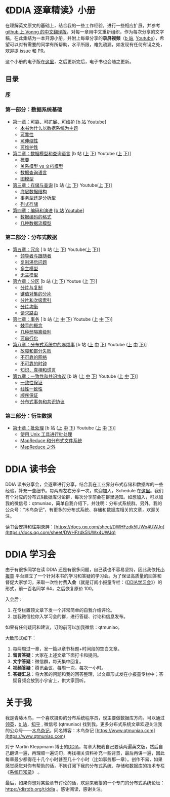 # 《DDIA 逐章精读》小册

在理解英文原文的基础上，结合我的一些工作经验，进行一些相应扩展，并参考 [github 上 Vonng 的中文翻译版](https://github.com/Vonng/ddia)，对每一章用中文重新组织，作为每次分享的文字稿，在此集结为一本开源小册，并附上每章分享的**录屏视频**（[b 站](https://space.bilibili.com/30933812/channel/collectiondetail?sid=240551), [Youtube](https://www.youtube.com/playlist?list=PLSISRu2b2N54LGT3Pyef70ae8m0tAAo6g)），希望可以对有需要的同学有所帮助，水平所限，难免疏漏，如发现有任何有误之处，欢迎[提 issue](https://github.com/DistSysCorp/ddia/issues/new) 和 [PR](https://github.com/DistSysCorp/ddia/compare)。

这个小册的电子版在[这里](https://mbd.pub/o/bread/ZJaXlZdt)，之后更新完后，电子书也会随之更新。

## 目录

### [序](preface.md)

### 第一部分：数据系统基础

- [第一章：可靠、可扩展、可维护](ch01.md) [[b 站](https://www.bilibili.com/video/BV1bY411L7HA) [Youtube](https://www.youtube.com/watch?v=geVsm3YGF4A&list=PLSISRu2b2N54LGT3Pyef70ae8m0tAAo6g&index=1)]
  - [本书为什么以数据系统为主题](ch01.md#本书为什么以数据系统为主题)
  - [可靠性](ch01.md#可靠性)
  - [可伸缩性](ch01.md#可伸缩性)
  - [可维护性](ch01.md#可维护性)
- [第二章：数据模型和查询语言](ch02.md) [b 站 ([上](https://www.bilibili.com/video/BV19a411C7UN) [下](https://www.bilibili.com/video/BV1BZ4y1r79M)) Youtube ([上](https://www.youtube.com/watch?v=1TVdmZ_sJCM&list=PLSISRu2b2N54LGT3Pyef70ae8m0tAAo6g&index=2) [下](https://www.youtube.com/watch?v=GdihZOSMuuI&list=PLSISRu2b2N54LGT3Pyef70ae8m0tAAo6g&index=3))]
  - [概要](ch02.md#概要)
  - [关系模型 vs 文档模型](ch02.md#关系模型与文档模型)
  - [数据查询语言](ch02.md#数据查询语言)
  - [图模型](ch02.md#图模型)
- [第三章：存储与查询](ch03.md) [b 站 ([上](https://www.bilibili.com/video/BV1mL411P72H/) [下](https://www.bilibili.com/video/BV1bL411A7ga)) Youtube([上](https://www.youtube.com/watch?v=tI1BmIZpK-c&list=PLSISRu2b2N54LGT3Pyef70ae8m0tAAo6g&index=4) [下](https://www.youtube.com/watch?v=8wiJSECzADc&list=PLSISRu2b2N54LGT3Pyef70ae8m0tAAo6g&index=5))]
  - [底层数据结构](ch03.md#驱动数据库的底层数据结构)
  - [事务型还是分析型](ch03.md#事务型还是分析型)
  - [列式存储](ch03.md#列存)
- [第四章：编码和演进](ch04.md) [[b 站](https://www.bilibili.com/video/BV1Aa411q7u9) [Youtube](https://www.youtube.com/watch?v=DqddHDVTkps&list=PLSISRu2b2N54LGT3Pyef70ae8m0tAAo6g&index=6)]
  - [数据编码的格式](ch04.md#数据编码的格式)
  - [几种数据流模型](ch04.md#几种数据流模型)

### 第二部分：分布式数据

- [第五章：冗余](ch05.md) [ b 站 ([上](https://www.bilibili.com/video/BV1VR4y1K7eK) [下](https://www.bilibili.com/video/BV1ou4116779)) Youtube([上](https://www.youtube.com/watch?v=pbURsaoKiYc&list=PLSISRu2b2N54LGT3Pyef70ae8m0tAAo6g&index=7) [下](https://www.youtube.com/watch?v=y23oqgIG7Vw&list=PLSISRu2b2N54LGT3Pyef70ae8m0tAAo6g&index=8))]
  - [领导者与跟随者](ch05.md#领导者与跟随者)
  - [复制滞后问题](ch05.md#复制滞后问题)
  - [多主模型](ch05.md#多主模型)
  - [无主模型](ch05.md#无主模型)
- [第六章：分区](ch06.md) [b 站 ([上](https://www.bilibili.com/video/BV1tY4y157Np) [下](https://www.bilibili.com/video/BV1AA4y1f7Hi)) Youtue ([上](https://www.youtube.com/watch?v=7vvycyhJn1s&list=PLSISRu2b2N54LGT3Pyef70ae8m0tAAo6g&index=9) [下](https://www.youtube.com/watch?v=aPeHdQgBmi4&list=PLSISRu2b2N54LGT3Pyef70ae8m0tAAo6g&index=10))]
  - [分片与复制](ch06.md#分片与复制)
  - [键值对集的分片](ch06.md#键值对集的分片)
  - [分片和次级索引](ch06.md#分片和次级索引)
  - [分片均衡](ch06.md#分片均衡)
  - [请求路由](ch06.md#请求路由)
- [第七章：事务](ch07.md) [ b 站 ([上](https://www.bilibili.com/video/BV1d94y117pW) [中](https://www.bilibili.com/video/BV1u3411w765) [下](https://www.bilibili.com/video/BV1Qr4y1M7Zm)) Youtube ([上](https://www.youtube.com/watch?v=gbExnxslpCs&list=PLSISRu2b2N54LGT3Pyef70ae8m0tAAo6g&index=11) [中](https://www.youtube.com/watch?v=sDKKhGFyUmk&list=PLSISRu2b2N54LGT3Pyef70ae8m0tAAo6g&index=12) [下](https://www.youtube.com/watch?v=Lhs6H6IgFvY&list=PLSISRu2b2N54LGT3Pyef70ae8m0tAAo6g&index=13))]
  - [棘手的概念](ch07.md#棘手的概念)
  - [几种弱隔离级别](ch07.md#几种弱隔离级别)
  - [可串行化](ch07.md#可串行化)
- [第八章：分布式系统中的麻烦事](ch08.md) [b 站 ([上](https://www.bilibili.com/video/BV1Ad4y1D7Yy) [中](https://www.bilibili.com/video/BV1114y1L7wU) [下](https://www.bilibili.com/video/BV1uG411A7GK)) Youtube ([上](https://www.youtube.com/watch?v=-q-yY_0aCsg&list=PLSISRu2b2N54LGT3Pyef70ae8m0tAAo6g&index=13) [中](https://www.youtube.com/watch?v=mk-QfuBV_NQ&list=PLSISRu2b2N54LGT3Pyef70ae8m0tAAo6g&index=14) [下](https://www.youtube.com/watch?v=xhk-X-rkLU4&list=PLSISRu2b2N54LGT3Pyef70ae8m0tAAo6g&index=15))]
  - [故障和部分失败](ch08.md#故障和部分失败)
  - [不可靠的网络](ch08.md#不可靠的网络)
  - [不可靠的时钟](ch08.md#不可靠的时钟)
  - [知识、真相和谎言](ch08.md#知识、真相和谎言)
- [第九章：一致性和共识协议](ch09.md) [b 站 ([上](https://www.bilibili.com/video/BV1eK411o73Q) [中](https://www.bilibili.com/video/BV1Y14y1P7xG) [下](https://www.bilibili.com/video/BV1r3411S7J2)) Youtube ([上](https://www.youtube.com/watch?v=Hq2gWib5n_I&list=PLSISRu2b2N54LGT3Pyef70ae8m0tAAo6g&index=17) [中](https://www.youtube.com/watch?v=Nds2xpnyS8A&list=PLSISRu2b2N54LGT3Pyef70ae8m0tAAo6g&index=18) [下](https://youtu.be/5ZCXSDMcerg))]
  - [一致性保证](ch09.md#一致性保证)
  - [线性一致性](ch09.md#线性一致性)
  - [顺序保证](ch09.md#顺序保证)
  - [分布式事务和共识协议](ch09.md#分布式事务和共识协议)

### 第三部分：衍生数据

- [第十章：批处理](ch10.md) [b 站 ([上](https://www.bilibili.com/video/BV1bG4y1U7pV) [中](https://www.bilibili.com/video/BV1fY4y1C7Rm) [下](https://www.bilibili.com/video/BV1pp4y177pG)) Youtube ([上](https://www.youtube.com/watch?v=hOciQEiABN8&list=PLSISRu2b2N54LGT3Pyef70ae8m0tAAo6g&index=20) [中](https://www.youtube.com/watch?v=kszxdmOdf2g&list=PLSISRu2b2N54LGT3Pyef70ae8m0tAAo6g&index=21) [下](https://www.youtube.com/watch?v=q5r1TD_8oAs&list=PLSISRu2b2N54LGT3Pyef70ae8m0tAAo6g&index=22))] 
  - [使用 Unix 工具进行批处理](ch10.md#使用Unix工具进行批处理)
  - [MapReduce 和分布式文件系统](ch10.md#MapReduce和分布式文件系统)
  - [MapReduce 之外](ch10.md#MapReduce之外)

# DDIA 读书会

DDIA 读书分享会，会逐章进行分享，结合我在工业界分布式存储和数据库的一些经验，补充一些细节。每两周左右分享一次，欢迎加入，Schedule 在[这里](https://docs.qq.com/sheet/DWHFzdk5lUWx4UWJq)。我们有个对应的分布式&数据库讨论群，每次分享前会在群里通知。如想加入，可以加我的微信号：qtmuniao，简单自我介绍下，并注明：分布式系统群。另外，我的公众号：“木鸟杂记”，有更多的分布式系统、存储和数据库相关的文章，欢迎关注。

读书会安排和往期录屏：[https://docs.qq.com/sheet/DWHFzdk5lUWx4UWJq](https://docs.qq.com/sheet/DWHFzdk5lUWx4UWJq)

# DDIA 学习会

由于有很多同学在读 DDIA 还是有很多问题，自己读也不容易坚持，因此我依托[小报童](https://xiaobot.net/p/large-scale-sys) 平台建立了一个针对本书的学习和答疑的学习会。为了保证高质量的回答和督促大家学习，采取一次性付费**入会**（就是订阅小报童专栏：《[DDIA学习会](https://xiaobot.net/p/large-scale-sys)》）的形式，前一百名同学 64，之后恢复原价 100。

入会后：
1. 在专栏置顶文章下发一个非常简单的自我介绍评论。
2. 加我微信拉你入学习会的群，进行答疑、讨论和信息发布。

如果有任何疑问和建议，订购前可以加我微信：qtmuniao。

大致形式如下：
1. 每两周过一章，发一篇以章节标题+时间段的空白文章。
2. **留言答疑**：大家在上述文章下面打卡和提问。
3. **文字答疑**：微信群，每天集中回复。
4. **视频答疑**：腾讯会议，每周一次，每次一小时。
5. **答疑汇总**：将大家的问题和我的回答整理，以文章形式发在小报童专栏中；答疑音频会放到小宇宙上，供大家回听。


# 关于我

我是青藤木鸟，一个喜欢摄影的分布系统程序员，现主要做数据库方向。可以通过[领英](https://www.linkedin.com/in/qtmuniao/)，[b 站](https://space.bilibili.com/30933812)，[知乎](https://www.zhihu.com/people/qtmuniao) , 微信号 (qtmuniao) 找到我。更多分布式系统文章欢迎关注我的公众号——[木鸟杂记](https://mp.weixin.qq.com/mp/appmsgalbum?__biz=Mzg5NTcxNzY2OQ==&action=getalbum&album_id=2164896217070206977&scene=126&devicetype=iOS15.4&version=18001d33&lang=zh_CN&nettype=WIFI&ascene=59&session_us=gh_80636260f9f9&fontScale=106&wx_header=3)。同名博客：木鸟杂记 [https://www.qtmuniao.com](https://www.qtmuniao.com)

对于 Martin Kleppmann 博士的[DDIA](https://dataintensive.net/)，每章大概我自己要读两遍英文版，然后自己翻译一遍，再理顺一遍词句，再找相关资料补充一些背景，最后再讲一遍，因此每章最少都得花十几个小时甚至几十个小时（比如事务那一章）。创作不易，如果感觉感觉对你有帮助的话，不妨订阅下我的分布式系统、存储和数据库的技术专栏《[系统日知录](https://xiaobot.net/p/system-thinking)》 。

最后，如果你想对某些章节讨论的话，欢迎来我搭的一个专门的分布式系统论坛：https://distdb.org/t/ddia 。感谢阅读，感谢关注。
